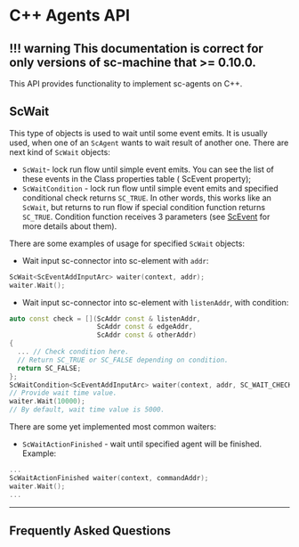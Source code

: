 # **C++ Agents API**

!!! warning
    This documentation is correct for only versions of sc-machine that >= 0.10.0.
--- 

This API provides functionality to implement sc-agents on C++.

## **ScWait**

This type of objects is used to wait until some event emits. It is usually used, when one of an `ScAgent` wants to wait 
result of another one. There are next kind of `ScWait` objects:

* `ScWait`- lock run flow until simple event emits. You can see the list of these events in the Class properties table (
  ScEvent property);
* `ScWaitCondition` - lock run flow until simple event emits and specified conditional check returns `SC_TRUE`. In other
  words, this works like an `ScWait`, but returns to run flow if special condition function returns `SC_TRUE`. Condition
  function receives 3 parameters (see [ScEvent](#scevent) for more details about them).

There are some examples of usage for specified `ScWait` objects:

* Wait input sc-connector into sc-element with `addr`:

```cpp
ScWait<ScEventAddInputArc> waiter(context, addr);
waiter.Wait();
```

* Wait input sc-connector into sc-element with `listenAddr`, with condition:

```cpp
auto const check = [](ScAddr const & listenAddr,
                      ScAddr const & edgeAddr,
                      ScAddr const & otherAddr)
{
  ... // Check condition here.
  // Return SC_TRUE or SC_FALSE depending on condition.
  return SC_FALSE;
};
ScWaitCondition<ScEventAddInputArc> waiter(context, addr, SC_WAIT_CHECK(check));
// Provide wait time value.
waiter.Wait(10000);
// By default, wait time value is 5000.
```

There are some yet implemented most common waiters:

* `ScWaitActionFinished` - wait until specified agent will be finished. Example:

```cpp
...
ScWaitActionFinished waiter(context, commandAddr);
waiter.Wait();
...
```

--- 

## **Frequently Asked Questions**
